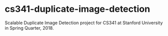 # cs341-duplicate-image-detection
Scalable Duplicate Image Detection project for CS341 at Stanford University in Spring Quarter, 2018.
